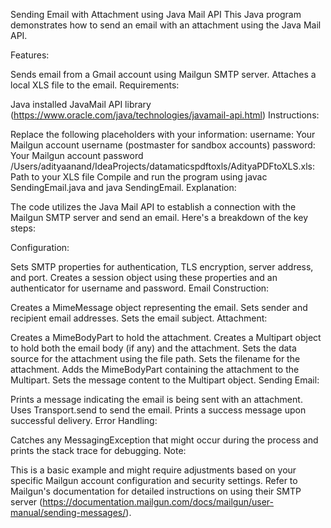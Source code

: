 Sending Email with Attachment using Java Mail API
This Java program demonstrates how to send an email with an attachment using the Java Mail API.

Features:

Sends email from a Gmail account using Mailgun SMTP server.
Attaches a local XLS file to the email.
Requirements:

Java installed
JavaMail API library (https://www.oracle.com/java/technologies/javamail-api.html)
Instructions:

Replace the following placeholders with your information:
username: Your Mailgun account username (postmaster for sandbox accounts)
password: Your Mailgun account password
/Users/adityaanand/IdeaProjects/datamaticspdftoxls/AdityaPDFtoXLS.xls: Path to your XLS file
Compile and run the program using javac SendingEmail.java and java SendingEmail.
Explanation:

The code utilizes the Java Mail API to establish a connection with the Mailgun SMTP server and send an email. Here's a breakdown of the key steps:

Configuration:

Sets SMTP properties for authentication, TLS encryption, server address, and port.
Creates a session object using these properties and an authenticator for username and password.
Email Construction:

Creates a MimeMessage object representing the email.
Sets sender and recipient email addresses.
Sets the email subject.
Attachment:

Creates a MimeBodyPart to hold the attachment.
Creates a Multipart object to hold both the email body (if any) and the attachment.
Sets the data source for the attachment using the file path.
Sets the filename for the attachment.
Adds the MimeBodyPart containing the attachment to the Multipart.
Sets the message content to the Multipart object.
Sending Email:

Prints a message indicating the email is being sent with an attachment.
Uses Transport.send to send the email.
Prints a success message upon successful delivery.
Error Handling:

Catches any MessagingException that might occur during the process and prints the stack trace for debugging.
Note:

This is a basic example and might require adjustments based on your specific Mailgun account configuration and security settings. Refer to Mailgun's documentation for detailed instructions on using their SMTP server (https://documentation.mailgun.com/docs/mailgun/user-manual/sending-messages/).
